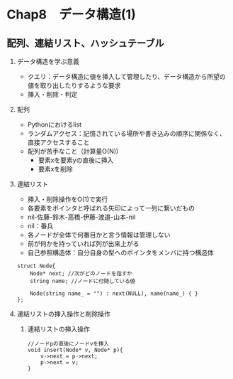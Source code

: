 # Chap8　データ構造(1)
## 配列、連結リスト、ハッシュテーブル
1. データ構造を学ぶ意義
    - クエリ：データ構造に値を挿入して管理したり、データ構造から所望の値を取り出したりするような要求
    - 挿入・削除・判定

2. 配列
    - Pythonにおけるlist
    - ランダムアクセス：記憶されている場所や書き込みの順序に関係なく、直接アクセスすること
    - 配列が苦手なこと（計算量O(N))
        - 要素xを要素yの直後に挿入
        - 要素xを削除
3. 連結リスト
    - 挿入・削除操作をO(1)で実行
    - 各要素をポインタと呼ばれる矢印によって一列に繋いだもの
    - nil-佐藤-鈴木-高橋-伊藤-渡邉-山本-nil
    - nil：番兵
    - 各ノードが全体で何番目かと言う情報は管理しない
    - 前が何かを持っていれば列が出来上がる
    - 自己参照構造体：自分自身の型へのポインタをメンバに持つ構造体
    ```
    struct Node{
        Node* next; //次がどのノードを指すか
        string name; //ノードに付随している値

        Node(string name_ = "") : next(NULL), name(name_) { }
    };
    ```
4. 連結リストの挿入操作と削除操作
    1. 連結リストの挿入操作
        ```
        //ノードpの直後にノードvを挿入
        void insert(Node* v, Node* p){
            v->next = p->next;
            p->next = v;
        }